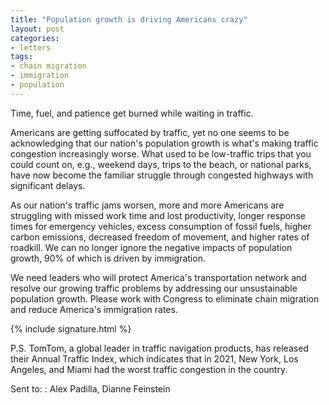 ```yaml
---
title: "Population growth is driving Americans crazy"
layout: post
categories:
- letters
tags:
- chain migration
- immigration
- population
---
```


Time, fuel, and patience get burned while waiting in traffic.

Americans are getting suffocated by traffic, yet no one seems to be acknowledging that our nation's population growth is what's making traffic congestion increasingly worse. What used to be low-traffic trips that you could count on, e.g., weekend days, trips to the beach, or national parks, have now become the familiar struggle through congested highways with significant delays.

As our nation's traffic jams worsen, more and more Americans are struggling with missed work time and lost productivity, longer response times for emergency vehicles, excess consumption of fossil fuels, higher carbon emissions, decreased freedom of movement, and higher rates of roadkill. We can no longer ignore the negative impacts of population growth, 90% of which is driven by immigration.

We need leaders who will protect America's transportation network and resolve our growing traffic problems by addressing our unsustainable population growth. Please work with Congress to eliminate chain migration and reduce America's immigration rates.

{% include signature.html %}

P.S. TomTom, a global leader in traffic navigation products, has released their Annual Traffic Index, which indicates that in 2021, New York, Los Angeles, and Miami had the worst traffic congestion in the country.

Sent to:
: Alex Padilla, Dianne Feinstein
